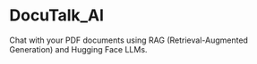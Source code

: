 # DocuTalk_AI
Chat with your PDF documents using RAG (Retrieval-Augmented Generation) and Hugging Face LLMs.
